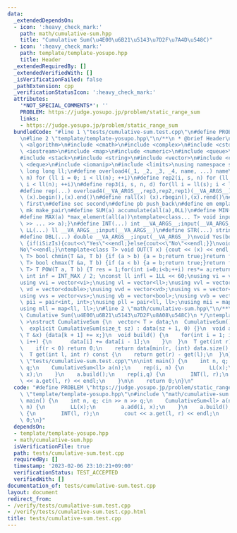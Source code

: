 ```yaml
---
data:
  _extendedDependsOn:
  - icon: ':heavy_check_mark:'
    path: math/cumulative-sum.hpp
    title: "Cumulative Sum(\u4E00\u6B21\u5143\u7D2F\u7A4D\u548C)"
  - icon: ':heavy_check_mark:'
    path: template/template-yosupo.hpp
    title: Header
  _extendedRequiredBy: []
  _extendedVerifiedWith: []
  _isVerificationFailed: false
  _pathExtension: cpp
  _verificationStatusIcon: ':heavy_check_mark:'
  attributes:
    '*NOT_SPECIAL_COMMENTS*': ''
    PROBLEM: https://judge.yosupo.jp/problem/static_range_sum
    links:
    - https://judge.yosupo.jp/problem/static_range_sum
  bundledCode: "#line 1 \"tests/cumulative-sum.test.cpp\"\n#define PROBLEM \"https://judge.yosupo.jp/problem/static_range_sum\"\
    \n#line 2 \"template/template-yosupo.hpp\"\n/**\n * @brief Header\n */\n#include\
    \ <algorithm>\n#include <cmath>\n#include <complex>\n#include <cstdio>\n#include\
    \ <iostream>\n#include <map>\n#include <numeric>\n#include <queue>\n#include <set>\n\
    #include <stack>\n#include <string>\n#include <vector>\n#include <climits>\n#include\
    \ <deque>\n#include <iomanip>\n#include <limits>\nusing namespace std;\ntypedef\
    \ long long ll;\n#define overload4(_1, _2, _3, _4, name, ...) name\n#define rep1(i,\
    \ n) for (ll i = 0; i < ll(n); ++i)\n#define rep2(i, s, n) for (ll i = ll(s);\
    \ i < ll(n); ++i)\n#define rep3(i, s, n, d) for(ll i = ll(s); i < ll(n); i+=d)\n\
    #define rep(...) overload4(__VA_ARGS__,rep3,rep2,rep1)(__VA_ARGS__)\n#define all(x)\
    \ (x).begin(),(x).end()\n#define rall(x) (x).rbegin(),(x).rend()\n#define fir\
    \ first\n#define sec second\n#define pb push_back\n#define em emplace_back\n#define\
    \ mk make_pair\n#define SUM(a) accumulate(all(a),0LL)\n#define MIN(a) *min_element(all(a))\n\
    #define MAX(a) *max_element(all(a))\ntemplate<class... T> void input(T&... a){(cin\
    \ >> ... >> a);}\n#define INT(...) int __VA_ARGS__;input(__VA_ARGS__)\n#define\
    \ LL(...) ll __VA_ARGS__;input(__VA_ARGS__)\n#define STR(...) string __VA_ARGS__;input(__VA_ARGS__)\n\
    #define DBL(...) double __VA_ARGS__;input(__VA_ARGS__)\nvoid Yes(bool iSizIs=true)\
    \ {if(iSizIs){cout<<\"Yes\"<<endl;}else{cout<<\"No\"<<endl;}}\nvoid No() {cout<<\"\
    No\"<<endl;}\ntemplate<class T> void OUT(T x) {cout << (x) << endl;}\ntemplate<class\
    \ T> bool chmin(T &a, T b) {if (a > b) {a = b;return true;}return false;}\ntemplate<class\
    \ T> bool chmax(T &a, T b) {if (a < b) {a = b;return true;}return false;}\ntemplate<class\
    \ T> T POW(T a, T b) {T res = 1;for(int i=0;i<b;++i) res*= a;return res;}\nconst\
    \ int inf = INT_MAX / 2; \nconst ll infl = 1LL << 60;\nusing vi = vector<int>;\n\
    using vvi = vector<vi>;\nusing vl = vector<ll>;\nusing vvl = vector<vl>;\nusing\
    \ vd = vector<double>;\nusing vvd = vector<vd>;\nusing vs = vector<string>;\n\
    using vvs = vector<vs>;\nusing vb = vector<bool>;\nusing vvb = vector<vb>;\nusing\
    \ pii = pair<int, int>;\nusing pll = pair<ll, ll>;\nusing mii = map<int, int>;\n\
    using mll = map<ll, ll>;\n#line 2 \"math/cumulative-sum.hpp\"\n/**\n * @brief\
    \ Cumulative Sum(\u4E00\u6B21\u5143\u7D2F\u8A08\u548C)\n */\ntemplate< class T\
    \ >\nstruct CumulativeSum {\n  vector< T > data;\n  CumulativeSum() = default;\n\
    \  explicit CumulativeSum(size_t sz) : data(sz + 1, 0) {}\n  void add(int k, const\
    \ T &x) {data[k + 1] += x;}\n  void build() {\n    for(int i = 1; i < data.size();\
    \ i++) {\n      data[i] += data[i - 1];\n    }\n  }\n  T get(int r) const {\n\
    \    if(r < 0) return 0;\n    return data[min(r, (int) data.size() - 1)];\n  }\n\
    \  T get(int l, int r) const {\n    return get(r) - get(l);\n  }\n};\n#line 4\
    \ \"tests/cumulative-sum.test.cpp\"\n\nint main() {\n    int n, q; cin >> n >>\
    \ q;\n    CumulativeSum<ll> a(n);\n    rep(i, n) {\n        LL(x);\n        a.add(i,\
    \ x);\n    }\n    a.build();\n    rep(i,q) {\n        INT(l, r);\n        cout\
    \ << a.get(l, r) << endl;\n    }\n\n    return 0;\n}\n"
  code: "#define PROBLEM \"https://judge.yosupo.jp/problem/static_range_sum\"\n#include\
    \ \"template/template-yosupo.hpp\"\n#include \"math/cumulative-sum.hpp\"\n\nint\
    \ main() {\n    int n, q; cin >> n >> q;\n    CumulativeSum<ll> a(n);\n    rep(i,\
    \ n) {\n        LL(x);\n        a.add(i, x);\n    }\n    a.build();\n    rep(i,q)\
    \ {\n        INT(l, r);\n        cout << a.get(l, r) << endl;\n    }\n\n    return\
    \ 0;\n}"
  dependsOn:
  - template/template-yosupo.hpp
  - math/cumulative-sum.hpp
  isVerificationFile: true
  path: tests/cumulative-sum.test.cpp
  requiredBy: []
  timestamp: '2023-02-06 23:10:21+09:00'
  verificationStatus: TEST_ACCEPTED
  verifiedWith: []
documentation_of: tests/cumulative-sum.test.cpp
layout: document
redirect_from:
- /verify/tests/cumulative-sum.test.cpp
- /verify/tests/cumulative-sum.test.cpp.html
title: tests/cumulative-sum.test.cpp
---
```

